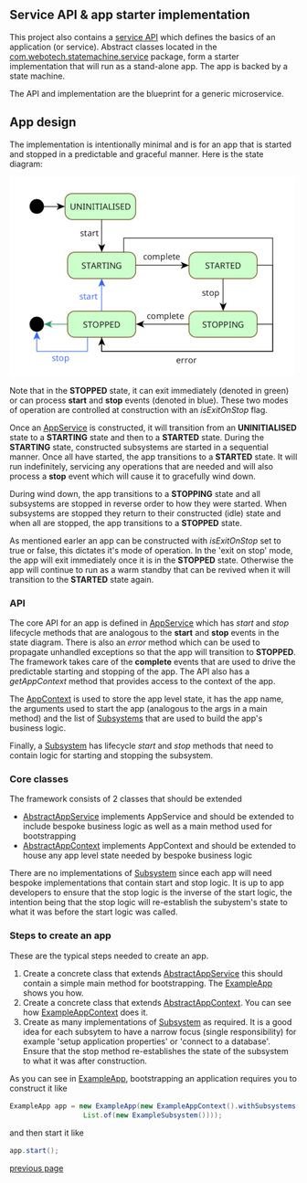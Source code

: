 ## Service API & app starter implementation

This project also contains a
[service API](../src/main/java/com/webotech/statemachine/service/api/AppService.java) which defines
the basics of an application (or service). Abstract classes located in the
[com.webotech.statemachine.service](../src/main/java/com/webotech/statemachine/service) package,
form a starter implementation that will run as a stand-alone app. The app is backed by a state
machine.

The API and implementation are the blueprint for a generic microservice.

## App design

The implementation is intentionally minimal and is for an app that is started and stopped in a
predictable and graceful manner. Here is the state diagram:

![](media/State_diagram_4.png)

Note that in the **STOPPED** state, it can exit immediately (denoted in green) or can process
**start** and **stop** events (denoted in blue). These two modes of operation are controlled at
construction with an _isExitOnStop_ flag.

Once an [AppService](../src/main/java/com/webotech/statemachine/service/api/AppService.java) is
constructed, it will transition from an **UNINITIALISED** state to a **STARTING** state and then to
a **STARTED** state. During the **STARTING** state, constructed subsystems are started in a
sequential manner. Once all have started, the app transitions to a **STARTED** state. It will run
indefinitely, servicing any operations that are needed and will also process a **stop** event which
will cause it to gracefully wind down.

During wind down, the app transitions to a **STOPPING** state and all subsystems are stopped in
reverse order to how they were started. When subsystems are stopped they return to their constructed
(idle) state and when all are stopped, the app transitions to a **STOPPED** state.

As mentioned earler an app can be constructed with _isExitOnStop_ set to true or false, this
dictates it's mode of operation. In the 'exit on stop' mode, the app will exit immediately once it
is in the **STOPPED** state. Otherwise the app will continue to run as a warm standby that can be
revived when it will transition to the **STARTED** state again.

### API

The core API for an app is defined in
[AppService](../src/main/java/com/webotech/statemachine/service/api/AppService.java) which has
_start_ and _stop_ lifecycle methods that are analogous to the **start** and **stop** events in the
state diagram. There is also an _error_ method which can be used to propagate unhandled exceptions
so that the app will transition to **STOPPED**. The framework takes care of the **complete** events
that are used to drive the predictable starting and stopping of the app. The API also has a
_getAppContext_ method that provides access to the context of the app.

The [AppContext](../src/main/java/com/webotech/statemachine/service/api/AppContext.java) is used to
store the app level state, it has the app name, the arguments used to start the app (analogous to
the args in a main method) and the list of
[Subsystems](../src/main/java/com/webotech/statemachine/service/api/Subsystem.java) that are used to
build the app's business logic.

Finally, a [Subsystem](../src/main/java/com/webotech/statemachine/service/api/Subsystem.java) has
lifecycle _start_ and _stop_ methods that need to contain logic for starting and stopping the
subsystem.

### Core classes

The framework consists of 2 classes that should be extended

- [AbstractAppService](../src/main/java/com/webotech/statemachine/service/AbstractAppService.java)
  implements AppService and should be extended to include bespoke business logic as well as a main
  method used for bootstrapping
- [AbstractAppContext](../src/main/java/com/webotech/statemachine/service/AbstractAppContext.java)
  implements AppContext and should be extended to house any app level state needed by bespoke
  business logic

There are no implementations
of [Subsystem](../src/main/java/com/webotech/statemachine/service/api/Subsystem.java) since each app
will need bespoke implementations that contain start and stop logic. It is up to app developers to
ensure that the stop logic is the inverse of the start logic, the intention being that the stop
logic will re-establish the subystem's state to what it was before the start logic was called.

### Steps to create an app

These are the typical steps needed to create an app.

1. Create a concrete class that
   extends [AbstractAppService](../src/main/java/com/webotech/statemachine/service/AbstractAppService.java)
   this should contain a simple main method for bootstrapping.
   The [ExampleApp](../src/test/java/com/webotech/statemachine/service/ExampleApp.java) shows you
   how.
2. Create a concrete class that
   extends [AbstractAppContext](../src/main/java/com/webotech/statemachine/service/AbstractAppContext.java).
   You can see
   how [ExampleAppContext](../src/test/java/com/webotech/statemachine/service/ExampleAppContext.java)
   does it.
3. Create as many implementations
   of [Subsystem](../src/main/java/com/webotech/statemachine/service/api/Subsystem.java) as
   required. It is a good idea for each subsytem to have a narrow focus (single responsibility) for
   example 'setup application properties' or 'connect to a database'. Ensure that the stop method
   re-establishes the state of the subsystem to what it was after construction.

As you can see in [ExampleApp](../src/test/java/com/webotech/statemachine/service/ExampleApp.java),
bootstrapping an application requires you to construct it like

```java
ExampleApp app = new ExampleApp(new ExampleAppContext().withSubsystems(
                  List.of(new ExampleSubsystem())));
```

and then start it like

```java
app.start();
```

[previous page](07-tracking.md)